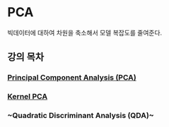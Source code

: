 # PCA
빅데이터에 대하여 차원을 축소해서 모델 복잡도를 줄여준다.

## 강의 목차
### [Principal Component Analysis (PCA)](https://github.com/hchoi256/ai-boot-camp/blob/main/ai/machine-learning/unsupervised-learning/pca/pca.md)
### [Kernel PCA](https://github.com/hchoi256/ai-boot-camp/blob/main/ai/machine-learning/unsupervised-learning/pca/kpca.md)
### ~Quadratic Discriminant Analysis (QDA)~
